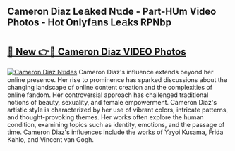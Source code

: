 ## Cameron Diaz Le𝚊ked N𝚞de - Part-HUm Video Photos - Hot Onlyf𝚊ns Le𝚊ks RPNbp

# <h2><a href="http://ac24875.deff.icu/?id=Cameron+Diaz">🔗 New 👉🔴 Cameron Diaz VIDEO Photos</a></h2>

[![Cameron Diaz N𝚞des](https://i.imgur.com/rIISA9y.gif)](http://ac24875.deff.icu/?id=Cameron+Diaz)
Cameron Diaz's influence extends beyond her online presence. Her rise to prominence has sparked discussions about the changing landscape of online content creation and the complexities of online fandom. Her controversial approach has challenged traditional notions of beauty, sexuality, and female empowerment. Cameron Diaz's artistic style is characterized by her use of vibrant colors, intricate patterns, and thought-provoking themes. Her works often explore the human condition, examining topics such as identity, emotions, and the passage of time. Cameron Diaz's influences include the works of Yayoi Kusama, Frida Kahlo, and Vincent van Gogh.
